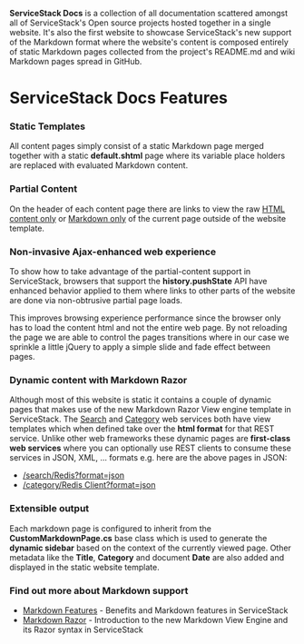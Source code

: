 
**ServiceStack Docs** is a collection of all documentation scattered amongst all of ServiceStack's Open source
projects hosted together in a single website. It's also the first website to showcase ServiceStack's
new support of the Markdown format where the website's content is composed entirely of static Markdown 
pages collected from the project's README.md and wiki Markdown pages spread in GitHub.

# ServiceStack Docs Features

### Static Templates
All content pages simply consist of a static Markdown page merged together with a static 
**default.shtml** page where its variable place holders are replaced with evaluated Markdown content.

### Partial Content
On the header of each content page there are links to view the raw [HTML content only](?format=html.bare) 
or [Markdown only](?format=text.bare) of the current page outside of the website template.

### Non-invasive Ajax-enhanced web experience
To show how to take advantage of the partial-content support in ServiceStack, browsers 
that support the **history.pushState** API have enhanced behavior applied to them where
links to other parts of the website are done via non-obtrusive partial page loads. 

This improves browsing experience performance since the browser only has to load the content html
and not the entire web page. By not reloading the page we are able to control the pages transitions
where in our case we sprinkle a little jQuery to apply a simple slide and fade effect between pages.

### Dynamic content with Markdown Razor
Although most of this website is static it contains a couple of dynamic pages that makes use of the new
Markdown Razor View engine template in ServiceStack. The [Search](~/search/Redis) 
and [Category](~/category/Redis%20Client) web services both have
view templates which when defined take over the **html format** for that REST service. Unlike other
web frameworks these dynamic pages are **first-class web services** where you can optionally use 
REST clients to consume these services in JSON, XML, ... formats e.g. here are the above pages in JSON: 

  - [/search/Redis?format=json](~/search/Redis?format=json)
  - [/category/Redis Client?format=json](~/category/Redis%20Client?format=json)

### Extensible output
Each markdown page is configured to inherit from the **CustomMarkdownPage.cs** base class which is used to 
generate the **dynamic sidebar** based on the context of the currently viewed page. Other metadata like 
the **Title**, **Category** and document **Date** are also added and displayed in the static website template.

### Find out more about Markdown support

  - [Markdown Features](markdown-features) - Benefits and Markdown features in ServiceStack
  - [Markdown Razor](markdown-razor) - Introduction to the new Markdown View Engine and its Razor syntax in ServiceStack